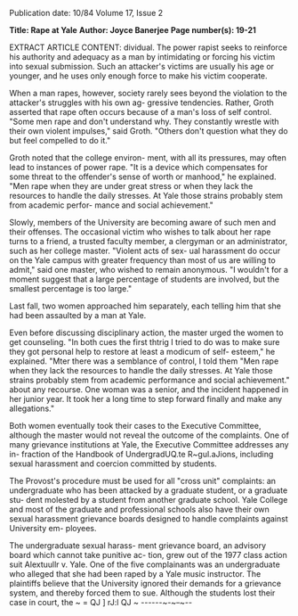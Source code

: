 Publication date: 10/84
Volume 17, Issue 2

**Title: Rape at Yale**
**Author: Joyce Banerjee**
**Page number(s): 19-21**

EXTRACT ARTICLE CONTENT:
dividual. The power rapist seeks to 
reinforce his authority and adequacy as 
a man by intimidating or forcing his 
victim into sexual submission. Such an 
attacker's victims are usually his age or 
younger, and he uses only enough force 
to make his victim cooperate. 

When a man rapes, however, society 
rarely sees beyond the violation to the 
attacker's struggles with his own ag-
gressive tendencies. 
Rather, Groth 
asserted that rape often occurs because 
of a man's loss of self control. "Some 
men rape and don't understand why. 
They constantly wrestle with their own 
violent impulses," said Groth. "Others 
don't question what they do but feel 
compelled to do it." 

Groth noted that the college environ-
ment, with all its pressures, may often 
lead to instances of power rape. "It is a 
device which compensates for some 
threat to the offender's sense of worth or 
manhood," he explained. "Men rape 
when they are under great stress or 
when they lack the resources to handle 
the daily stresses. At Yale those strains 
probably stem from academic perfor-
mance and social achievement." 

Slowly, members of the University 
are becoming aware of such men and 
their offenses. The occasional victim 
who wishes to talk about her rape turns 
to a friend, a trusted faculty member, a 
clergyman or an administrator, such as 
her college master. "Violent acts of sex-
ual harassment do occur on the Yale 
campus with greater frequency than 
most of us are willing to admit," said 
one master, who wished to remain 
anonymous. "I wouldn't for a moment 
suggest that a large percentage of 
students are involved, but the smallest 
percentage is too large." 

Last fall, two women approached 
him separately, each telling him that 
she had been assaulted by a man at 
Yale. 

Even before discussing 
disciplinary action, the master urged 
the women to get counseling. "In both 
cues the first thtrig I tried to do was to 
make sure they got personal help to 
restore at least a modicum of self-
esteem," he explained. "Mter there was 
a semblance of control, I told them 
"Men rape when 
they lack the 
resources to handle 
the daily stresses. 
At Yale those 
strains probably 
stem from academic 
performance and 
social achievement." 
about any recourse. One woman was a 
senior, and the incident happened in 
her junior year. It took her a long time 
to step forward finally and make any 
allegations." 

Both women eventually took their 
cases to the Executive Committee, 
although the master would not reveal 
the outcome of the complaints. One of 
many grievance institutions at Yale, the 
Executive Committee addresses any in-
fraction of the Handbook of UndergradUQ.te 
R~gul.aJions, including sexual harassment 
and coercion committed by students. 

The Provost's procedure must be used 
for all "cross unit" complaints: an 
undergraduate who has been attacked 
by a graduate student, or a graduate stu-
dent molested by a student from another 
graduate school. Yale College and most 
of the graduate and professional schools 
also have their own sexual harassment 
grievance boards designed to handle 
complaints against 
University em-
ployees. 

The undergraduate sexual harass-
ment grievance board, an advisory 
board which cannot take punitive ac-
tion, grew out of the 1977 class action 
suit Alextuullr v. Yale. One of the five 
complainants was an undergraduate 
who alleged that she had been raped by 
a Yale music instructor. The plaintiffs 
believe that the University ignored their 
demands for a grievance system, and 
thereby forced them to sue. Although 
the students lost their case in court, the 
~ = 
QJ ] 
rJ:l 
QJ 
~ 
------~-~~~-~~~--